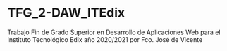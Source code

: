 # TFG_2-DAW_ITEdix
Trabajo Fin de Grado Superior en Desarrollo de Aplicaciones Web para el Instituto Tecnológico Edix año 2020/2021 por Fco. José de Vicente
